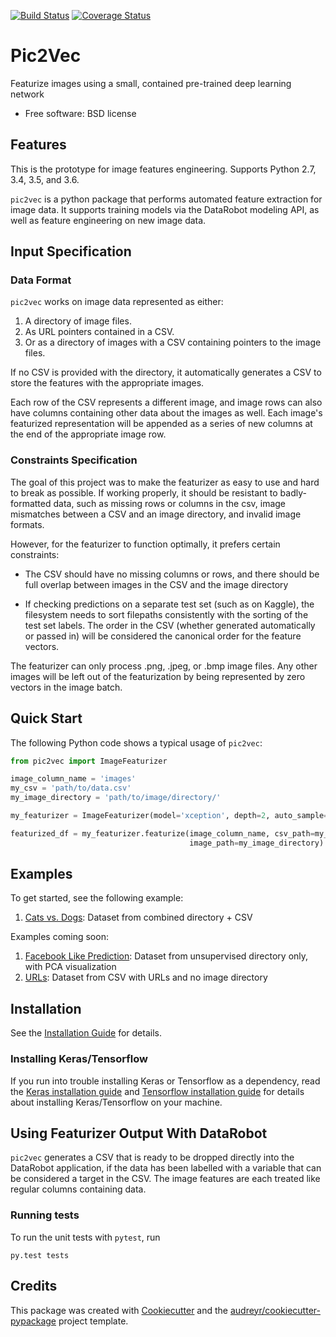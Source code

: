 [![Build Status](https://travis-ci.org/datarobot/pic2vec.svg?branch=master)](https://travis-ci.org/datarobot/pic2vec) [![Coverage Status](https://coveralls.io/repos/github/datarobot/pic2vec/badge.svg?branch=master)](https://coveralls.io/github/datarobot/pic2vec?branch=master)

Pic2Vec
================

Featurize images using a small, contained pre-trained deep learning network


* Free software: BSD license


Features
--------

This is the prototype for image features engineering. Supports Python 2.7, 3.4, 3.5, and 3.6.

``pic2vec`` is a python package that performs automated feature extraction
for image data. It supports training models via the
DataRobot modeling API, as well as feature engineering on new image data.

## Input Specification

### Data Format

``pic2vec`` works on image data represented as either:
1. A directory of image files.
2. As URL pointers contained in a CSV.
3. Or as a directory of images with a CSV containing pointers to the image files.

If no CSV is provided with the directory, it automatically generates a CSV to store the features with the appropriate images.

Each row of the CSV represents a different image, and image rows can also have columns containing other data about the images as well. Each image's featurized representation will be appended as a series of new columns at the end of the appropriate image row.


### Constraints Specification
The goal of this project was to make the featurizer as easy to use and hard to break as possible. If working properly, it should be resistant to badly-formatted data, such as missing rows or columns in the csv, image mismatches between a CSV and an image directory, and invalid image formats.

However, for the featurizer to function optimally, it prefers certain constraints:
* The CSV should have no missing columns or rows, and there should be full overlap between images in the CSV and the image directory

* If checking predictions on a separate test set (such as on Kaggle), the filesystem needs to sort filepaths consistently with the sorting of the test set labels. The order in the CSV (whether generated automatically or passed in) will be considered the canonical order for the feature vectors.

The featurizer can only process .png, .jpeg, or .bmp image files. Any other images will be left out of the featurization by being represented by zero vectors in the image batch.

## Quick Start

The following Python code shows a typical usage of `pic2vec`:

```python
from pic2vec import ImageFeaturizer

image_column_name = 'images'
my_csv = 'path/to/data.csv'
my_image_directory = 'path/to/image/directory/'

my_featurizer = ImageFeaturizer(model='xception', depth=2, auto_sample=True)

featurized_df = my_featurizer.featurize(image_column_name, csv_path=my_csv,
                                        image_path=my_image_directory)

```

## Examples

To get started, see the following example:

1. [Cats vs. Dogs](examples/Cats_v_Dogs_Test_Example.ipynb): Dataset from combined directory + CSV

Examples coming soon:
1. [Facebook Like Prediction](examples/Facebook_Like_Predictor.ipynb): Dataset from unsupervised directory only, with PCA visualization
1. [URLs](examples/): Dataset from CSV with URLs and no image directory


## Installation

See the [Installation Guide](docs/guides/installation.md) for details.

### Installing Keras/Tensorflow
If you run into trouble installing Keras or Tensorflow as a dependency, read the [Keras installation guide](https://keras.io/#installation) and  [Tensorflow installation guide](https://www.tensorflow.org/install/) for details about installing Keras/Tensorflow on your machine.


## Using Featurizer Output With DataRobot
``pic2vec`` generates a CSV that is ready to be dropped directly into the DataRobot application, if the data has been labelled with a variable that can be considered a target in the CSV. The image features are each treated like regular columns containing data.


### Running tests

To run the unit tests with ``pytest``, run

```
py.test tests
```



Credits
---------

This package was created with [Cookiecutter](https://github.com/audreyr/cookiecutter) and the [audreyr/cookiecutter-pypackage](https://github.com/audreyr/cookiecutter-pypackage) project template.
